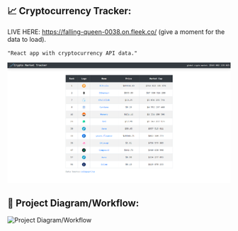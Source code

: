 ## :chart_with_upwards_trend: Cryptocurrency Tracker:
LIVE HERE: https://falling-queen-0038.on.fleek.co/
(give a moment for the data to load).
```
"React app with cryptocurrency API data."
```

![](chartcc.png)


## 🔧 Project Diagram/Workflow:
![Project Diagram/Workflow](https://i.gyazo.com/e30777d517765b644d4cf9758b0db55c.png)
